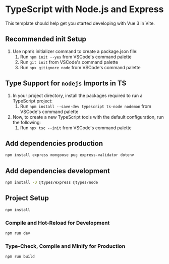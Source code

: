 # TypeScript with Node.js and Express

This template should help get you started developing with Vue 3 in Vite.

## Recommended init Setup

1. Use npm’s initializer command to create a package.json file:
    1) Run `npm init --yes` from VSCode's command palette
    2) Run `git init` from VSCode's command palette
    3) Run `npx gitignore node` from VSCode's command palette


## Type Support for `nodejs` Imports in TS

1. In your project directory, install the packages required to run a TypeScript project:
    1) Run `npm install --save-dev typescript ts-node nodemon` from VSCode's command palette
2. Now, to create a new TypeScript tools with the default configuration, run the following:
    1) Run `npx tsc --init` from VSCode's command palette

## Add dependencies production

```sh
npm install express mongoose pug express-validator dotenv
```

## Add dependencies development

```sh
npm install -D @types/express @types/node
```

## Project Setup

```sh
npm install
```

### Compile and Hot-Reload for Development

```sh
npm run dev
```

### Type-Check, Compile and Minify for Production

```sh
npm run build
```
